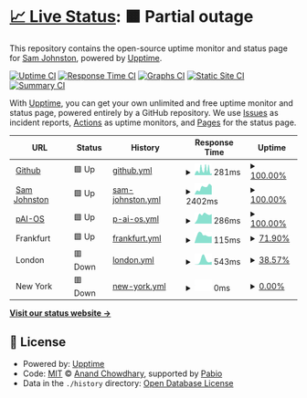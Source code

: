 # [📈 Live Status](https://status.samj.net): <!--live status--> **🟧 Partial outage**

This repository contains the open-source uptime monitor and status page for [Sam Johnston](http://samjohnston.org/), powered by [Upptime](https://github.com/upptime/upptime).

[![Uptime CI](https://github.com/samj/status/workflows/Uptime%20CI/badge.svg)](https://github.com/samj/status/actions?query=workflow%3A%22Uptime+CI%22)
[![Response Time CI](https://github.com/samj/status/workflows/Response%20Time%20CI/badge.svg)](https://github.com/samj/status/actions?query=workflow%3A%22Response+Time+CI%22)
[![Graphs CI](https://github.com/samj/status/workflows/Graphs%20CI/badge.svg)](https://github.com/samj/status/actions?query=workflow%3A%22Graphs+CI%22)
[![Static Site CI](https://github.com/samj/status/workflows/Static%20Site%20CI/badge.svg)](https://github.com/samj/status/actions?query=workflow%3A%22Static+Site+CI%22)
[![Summary CI](https://github.com/samj/status/workflows/Summary%20CI/badge.svg)](https://github.com/samj/status/actions?query=workflow%3A%22Summary+CI%22)

With [Upptime](https://upptime.js.org), you can get your own unlimited and free uptime monitor and status page, powered entirely by a GitHub repository. We use [Issues](https://github.com/samj/status/issues) as incident reports, [Actions](https://github.com/samj/status/actions) as uptime monitors, and [Pages](https://status.samj.net) for the status page.

<!--start: status pages-->
<!-- This summary is generated by Upptime (https://github.com/upptime/upptime) -->
<!-- Do not edit this manually, your changes will be overwritten -->
<!-- prettier-ignore -->
| URL | Status | History | Response Time | Uptime |
| --- | ------ | ------- | ------------- | ------ |
| <img alt="" src="https://icons.duckduckgo.com/ip3/www.github.com.ico" height="13"> [Github](https://www.github.com) | 🟩 Up | [github.yml](https://github.com/samj/status/commits/HEAD/history/github.yml) | <details><summary><img alt="Response time graph" src="./graphs/github/response-time-week.png" height="20"> 281ms</summary><br><a href="https://status.samj.net/history/github"><img alt="Response time 214" src="https://img.shields.io/endpoint?url=https%3A%2F%2Fraw.githubusercontent.com%2Fsamj%2Fstatus%2FHEAD%2Fapi%2Fgithub%2Fresponse-time.json"></a><br><a href="https://status.samj.net/history/github"><img alt="24-hour response time 219" src="https://img.shields.io/endpoint?url=https%3A%2F%2Fraw.githubusercontent.com%2Fsamj%2Fstatus%2FHEAD%2Fapi%2Fgithub%2Fresponse-time-day.json"></a><br><a href="https://status.samj.net/history/github"><img alt="7-day response time 281" src="https://img.shields.io/endpoint?url=https%3A%2F%2Fraw.githubusercontent.com%2Fsamj%2Fstatus%2FHEAD%2Fapi%2Fgithub%2Fresponse-time-week.json"></a><br><a href="https://status.samj.net/history/github"><img alt="30-day response time 269" src="https://img.shields.io/endpoint?url=https%3A%2F%2Fraw.githubusercontent.com%2Fsamj%2Fstatus%2FHEAD%2Fapi%2Fgithub%2Fresponse-time-month.json"></a><br><a href="https://status.samj.net/history/github"><img alt="1-year response time 214" src="https://img.shields.io/endpoint?url=https%3A%2F%2Fraw.githubusercontent.com%2Fsamj%2Fstatus%2FHEAD%2Fapi%2Fgithub%2Fresponse-time-year.json"></a></details> | <details><summary><a href="https://status.samj.net/history/github">100.00%</a></summary><a href="https://status.samj.net/history/github"><img alt="All-time uptime 99.99%" src="https://img.shields.io/endpoint?url=https%3A%2F%2Fraw.githubusercontent.com%2Fsamj%2Fstatus%2FHEAD%2Fapi%2Fgithub%2Fuptime.json"></a><br><a href="https://status.samj.net/history/github"><img alt="24-hour uptime 100.00%" src="https://img.shields.io/endpoint?url=https%3A%2F%2Fraw.githubusercontent.com%2Fsamj%2Fstatus%2FHEAD%2Fapi%2Fgithub%2Fuptime-day.json"></a><br><a href="https://status.samj.net/history/github"><img alt="7-day uptime 100.00%" src="https://img.shields.io/endpoint?url=https%3A%2F%2Fraw.githubusercontent.com%2Fsamj%2Fstatus%2FHEAD%2Fapi%2Fgithub%2Fuptime-week.json"></a><br><a href="https://status.samj.net/history/github"><img alt="30-day uptime 100.00%" src="https://img.shields.io/endpoint?url=https%3A%2F%2Fraw.githubusercontent.com%2Fsamj%2Fstatus%2FHEAD%2Fapi%2Fgithub%2Fuptime-month.json"></a><br><a href="https://status.samj.net/history/github"><img alt="1-year uptime 99.99%" src="https://img.shields.io/endpoint?url=https%3A%2F%2Fraw.githubusercontent.com%2Fsamj%2Fstatus%2FHEAD%2Fapi%2Fgithub%2Fuptime-year.json"></a></details>
| <img alt="" src="https://status.samj.net/logo.png" height="13"> [Sam Johnston](https://samjohnston.org) | 🟩 Up | [sam-johnston.yml](https://github.com/samj/status/commits/HEAD/history/sam-johnston.yml) | <details><summary><img alt="Response time graph" src="./graphs/sam-johnston/response-time-week.png" height="20"> 2402ms</summary><br><a href="https://status.samj.net/history/sam-johnston"><img alt="Response time 1554" src="https://img.shields.io/endpoint?url=https%3A%2F%2Fraw.githubusercontent.com%2Fsamj%2Fstatus%2FHEAD%2Fapi%2Fsam-johnston%2Fresponse-time.json"></a><br><a href="https://status.samj.net/history/sam-johnston"><img alt="24-hour response time 916" src="https://img.shields.io/endpoint?url=https%3A%2F%2Fraw.githubusercontent.com%2Fsamj%2Fstatus%2FHEAD%2Fapi%2Fsam-johnston%2Fresponse-time-day.json"></a><br><a href="https://status.samj.net/history/sam-johnston"><img alt="7-day response time 2402" src="https://img.shields.io/endpoint?url=https%3A%2F%2Fraw.githubusercontent.com%2Fsamj%2Fstatus%2FHEAD%2Fapi%2Fsam-johnston%2Fresponse-time-week.json"></a><br><a href="https://status.samj.net/history/sam-johnston"><img alt="30-day response time 1589" src="https://img.shields.io/endpoint?url=https%3A%2F%2Fraw.githubusercontent.com%2Fsamj%2Fstatus%2FHEAD%2Fapi%2Fsam-johnston%2Fresponse-time-month.json"></a><br><a href="https://status.samj.net/history/sam-johnston"><img alt="1-year response time 1554" src="https://img.shields.io/endpoint?url=https%3A%2F%2Fraw.githubusercontent.com%2Fsamj%2Fstatus%2FHEAD%2Fapi%2Fsam-johnston%2Fresponse-time-year.json"></a></details> | <details><summary><a href="https://status.samj.net/history/sam-johnston">100.00%</a></summary><a href="https://status.samj.net/history/sam-johnston"><img alt="All-time uptime 100.00%" src="https://img.shields.io/endpoint?url=https%3A%2F%2Fraw.githubusercontent.com%2Fsamj%2Fstatus%2FHEAD%2Fapi%2Fsam-johnston%2Fuptime.json"></a><br><a href="https://status.samj.net/history/sam-johnston"><img alt="24-hour uptime 100.00%" src="https://img.shields.io/endpoint?url=https%3A%2F%2Fraw.githubusercontent.com%2Fsamj%2Fstatus%2FHEAD%2Fapi%2Fsam-johnston%2Fuptime-day.json"></a><br><a href="https://status.samj.net/history/sam-johnston"><img alt="7-day uptime 100.00%" src="https://img.shields.io/endpoint?url=https%3A%2F%2Fraw.githubusercontent.com%2Fsamj%2Fstatus%2FHEAD%2Fapi%2Fsam-johnston%2Fuptime-week.json"></a><br><a href="https://status.samj.net/history/sam-johnston"><img alt="30-day uptime 100.00%" src="https://img.shields.io/endpoint?url=https%3A%2F%2Fraw.githubusercontent.com%2Fsamj%2Fstatus%2FHEAD%2Fapi%2Fsam-johnston%2Fuptime-month.json"></a><br><a href="https://status.samj.net/history/sam-johnston"><img alt="1-year uptime 100.00%" src="https://img.shields.io/endpoint?url=https%3A%2F%2Fraw.githubusercontent.com%2Fsamj%2Fstatus%2FHEAD%2Fapi%2Fsam-johnston%2Fuptime-year.json"></a></details>
| <img alt="" src="https://paios.org/img/favicon.ico" height="13"> [pAI-OS](https://paios.org) | 🟩 Up | [p-ai-os.yml](https://github.com/samj/status/commits/HEAD/history/p-ai-os.yml) | <details><summary><img alt="Response time graph" src="./graphs/p-ai-os/response-time-week.png" height="20"> 286ms</summary><br><a href="https://status.samj.net/history/p-ai-os"><img alt="Response time 274" src="https://img.shields.io/endpoint?url=https%3A%2F%2Fraw.githubusercontent.com%2Fsamj%2Fstatus%2FHEAD%2Fapi%2Fp-ai-os%2Fresponse-time.json"></a><br><a href="https://status.samj.net/history/p-ai-os"><img alt="24-hour response time 277" src="https://img.shields.io/endpoint?url=https%3A%2F%2Fraw.githubusercontent.com%2Fsamj%2Fstatus%2FHEAD%2Fapi%2Fp-ai-os%2Fresponse-time-day.json"></a><br><a href="https://status.samj.net/history/p-ai-os"><img alt="7-day response time 286" src="https://img.shields.io/endpoint?url=https%3A%2F%2Fraw.githubusercontent.com%2Fsamj%2Fstatus%2FHEAD%2Fapi%2Fp-ai-os%2Fresponse-time-week.json"></a><br><a href="https://status.samj.net/history/p-ai-os"><img alt="30-day response time 246" src="https://img.shields.io/endpoint?url=https%3A%2F%2Fraw.githubusercontent.com%2Fsamj%2Fstatus%2FHEAD%2Fapi%2Fp-ai-os%2Fresponse-time-month.json"></a><br><a href="https://status.samj.net/history/p-ai-os"><img alt="1-year response time 274" src="https://img.shields.io/endpoint?url=https%3A%2F%2Fraw.githubusercontent.com%2Fsamj%2Fstatus%2FHEAD%2Fapi%2Fp-ai-os%2Fresponse-time-year.json"></a></details> | <details><summary><a href="https://status.samj.net/history/p-ai-os">100.00%</a></summary><a href="https://status.samj.net/history/p-ai-os"><img alt="All-time uptime 100.00%" src="https://img.shields.io/endpoint?url=https%3A%2F%2Fraw.githubusercontent.com%2Fsamj%2Fstatus%2FHEAD%2Fapi%2Fp-ai-os%2Fuptime.json"></a><br><a href="https://status.samj.net/history/p-ai-os"><img alt="24-hour uptime 100.00%" src="https://img.shields.io/endpoint?url=https%3A%2F%2Fraw.githubusercontent.com%2Fsamj%2Fstatus%2FHEAD%2Fapi%2Fp-ai-os%2Fuptime-day.json"></a><br><a href="https://status.samj.net/history/p-ai-os"><img alt="7-day uptime 100.00%" src="https://img.shields.io/endpoint?url=https%3A%2F%2Fraw.githubusercontent.com%2Fsamj%2Fstatus%2FHEAD%2Fapi%2Fp-ai-os%2Fuptime-week.json"></a><br><a href="https://status.samj.net/history/p-ai-os"><img alt="30-day uptime 100.00%" src="https://img.shields.io/endpoint?url=https%3A%2F%2Fraw.githubusercontent.com%2Fsamj%2Fstatus%2FHEAD%2Fapi%2Fp-ai-os%2Fuptime-month.json"></a><br><a href="https://status.samj.net/history/p-ai-os"><img alt="1-year uptime 100.00%" src="https://img.shields.io/endpoint?url=https%3A%2F%2Fraw.githubusercontent.com%2Fsamj%2Fstatus%2FHEAD%2Fapi%2Fp-ai-os%2Fuptime-year.json"></a></details>
| <img alt="" src="https://status.samj.net/logo-mg.png" height="13"> Frankfurt | 🟩 Up | [frankfurt.yml](https://github.com/samj/status/commits/HEAD/history/frankfurt.yml) | <details><summary><img alt="Response time graph" src="./graphs/frankfurt/response-time-week.png" height="20"> 115ms</summary><br><a href="https://status.samj.net/history/frankfurt"><img alt="Response time 149" src="https://img.shields.io/endpoint?url=https%3A%2F%2Fraw.githubusercontent.com%2Fsamj%2Fstatus%2FHEAD%2Fapi%2Ffrankfurt%2Fresponse-time.json"></a><br><a href="https://status.samj.net/history/frankfurt"><img alt="24-hour response time 156" src="https://img.shields.io/endpoint?url=https%3A%2F%2Fraw.githubusercontent.com%2Fsamj%2Fstatus%2FHEAD%2Fapi%2Ffrankfurt%2Fresponse-time-day.json"></a><br><a href="https://status.samj.net/history/frankfurt"><img alt="7-day response time 115" src="https://img.shields.io/endpoint?url=https%3A%2F%2Fraw.githubusercontent.com%2Fsamj%2Fstatus%2FHEAD%2Fapi%2Ffrankfurt%2Fresponse-time-week.json"></a><br><a href="https://status.samj.net/history/frankfurt"><img alt="30-day response time 115" src="https://img.shields.io/endpoint?url=https%3A%2F%2Fraw.githubusercontent.com%2Fsamj%2Fstatus%2FHEAD%2Fapi%2Ffrankfurt%2Fresponse-time-month.json"></a><br><a href="https://status.samj.net/history/frankfurt"><img alt="1-year response time 149" src="https://img.shields.io/endpoint?url=https%3A%2F%2Fraw.githubusercontent.com%2Fsamj%2Fstatus%2FHEAD%2Fapi%2Ffrankfurt%2Fresponse-time-year.json"></a></details> | <details><summary><a href="https://status.samj.net/history/frankfurt">71.90%</a></summary><a href="https://status.samj.net/history/frankfurt"><img alt="All-time uptime 39.93%" src="https://img.shields.io/endpoint?url=https%3A%2F%2Fraw.githubusercontent.com%2Fsamj%2Fstatus%2FHEAD%2Fapi%2Ffrankfurt%2Fuptime.json"></a><br><a href="https://status.samj.net/history/frankfurt"><img alt="24-hour uptime 100.00%" src="https://img.shields.io/endpoint?url=https%3A%2F%2Fraw.githubusercontent.com%2Fsamj%2Fstatus%2FHEAD%2Fapi%2Ffrankfurt%2Fuptime-day.json"></a><br><a href="https://status.samj.net/history/frankfurt"><img alt="7-day uptime 71.90%" src="https://img.shields.io/endpoint?url=https%3A%2F%2Fraw.githubusercontent.com%2Fsamj%2Fstatus%2FHEAD%2Fapi%2Ffrankfurt%2Fuptime-week.json"></a><br><a href="https://status.samj.net/history/frankfurt"><img alt="30-day uptime 14.64%" src="https://img.shields.io/endpoint?url=https%3A%2F%2Fraw.githubusercontent.com%2Fsamj%2Fstatus%2FHEAD%2Fapi%2Ffrankfurt%2Fuptime-month.json"></a><br><a href="https://status.samj.net/history/frankfurt"><img alt="1-year uptime 39.93%" src="https://img.shields.io/endpoint?url=https%3A%2F%2Fraw.githubusercontent.com%2Fsamj%2Fstatus%2FHEAD%2Fapi%2Ffrankfurt%2Fuptime-year.json"></a></details>
| <img alt="" src="https://status.samj.net/logo-mg.png" height="13"> London | 🟥 Down | [london.yml](https://github.com/samj/status/commits/HEAD/history/london.yml) | <details><summary><img alt="Response time graph" src="./graphs/london/response-time-week.png" height="20"> 543ms</summary><br><a href="https://status.samj.net/history/london"><img alt="Response time 136" src="https://img.shields.io/endpoint?url=https%3A%2F%2Fraw.githubusercontent.com%2Fsamj%2Fstatus%2FHEAD%2Fapi%2Flondon%2Fresponse-time.json"></a><br><a href="https://status.samj.net/history/london"><img alt="24-hour response time 0" src="https://img.shields.io/endpoint?url=https%3A%2F%2Fraw.githubusercontent.com%2Fsamj%2Fstatus%2FHEAD%2Fapi%2Flondon%2Fresponse-time-day.json"></a><br><a href="https://status.samj.net/history/london"><img alt="7-day response time 543" src="https://img.shields.io/endpoint?url=https%3A%2F%2Fraw.githubusercontent.com%2Fsamj%2Fstatus%2FHEAD%2Fapi%2Flondon%2Fresponse-time-week.json"></a><br><a href="https://status.samj.net/history/london"><img alt="30-day response time 223" src="https://img.shields.io/endpoint?url=https%3A%2F%2Fraw.githubusercontent.com%2Fsamj%2Fstatus%2FHEAD%2Fapi%2Flondon%2Fresponse-time-month.json"></a><br><a href="https://status.samj.net/history/london"><img alt="1-year response time 136" src="https://img.shields.io/endpoint?url=https%3A%2F%2Fraw.githubusercontent.com%2Fsamj%2Fstatus%2FHEAD%2Fapi%2Flondon%2Fresponse-time-year.json"></a></details> | <details><summary><a href="https://status.samj.net/history/london">38.57%</a></summary><a href="https://status.samj.net/history/london"><img alt="All-time uptime 96.14%" src="https://img.shields.io/endpoint?url=https%3A%2F%2Fraw.githubusercontent.com%2Fsamj%2Fstatus%2FHEAD%2Fapi%2Flondon%2Fuptime.json"></a><br><a href="https://status.samj.net/history/london"><img alt="24-hour uptime 0.00%" src="https://img.shields.io/endpoint?url=https%3A%2F%2Fraw.githubusercontent.com%2Fsamj%2Fstatus%2FHEAD%2Fapi%2Flondon%2Fuptime-day.json"></a><br><a href="https://status.samj.net/history/london"><img alt="7-day uptime 38.57%" src="https://img.shields.io/endpoint?url=https%3A%2F%2Fraw.githubusercontent.com%2Fsamj%2Fstatus%2FHEAD%2Fapi%2Flondon%2Fuptime-week.json"></a><br><a href="https://status.samj.net/history/london"><img alt="30-day uptime 85.73%" src="https://img.shields.io/endpoint?url=https%3A%2F%2Fraw.githubusercontent.com%2Fsamj%2Fstatus%2FHEAD%2Fapi%2Flondon%2Fuptime-month.json"></a><br><a href="https://status.samj.net/history/london"><img alt="1-year uptime 96.14%" src="https://img.shields.io/endpoint?url=https%3A%2F%2Fraw.githubusercontent.com%2Fsamj%2Fstatus%2FHEAD%2Fapi%2Flondon%2Fuptime-year.json"></a></details>
| <img alt="" src="https://status.samj.net/logo-mg.png" height="13"> New York | 🟥 Down | [new-york.yml](https://github.com/samj/status/commits/HEAD/history/new-york.yml) | <details><summary><img alt="Response time graph" src="./graphs/new-york/response-time-week.png" height="20"> 0ms</summary><br><a href="https://status.samj.net/history/new-york"><img alt="Response time 47" src="https://img.shields.io/endpoint?url=https%3A%2F%2Fraw.githubusercontent.com%2Fsamj%2Fstatus%2FHEAD%2Fapi%2Fnew-york%2Fresponse-time.json"></a><br><a href="https://status.samj.net/history/new-york"><img alt="24-hour response time 0" src="https://img.shields.io/endpoint?url=https%3A%2F%2Fraw.githubusercontent.com%2Fsamj%2Fstatus%2FHEAD%2Fapi%2Fnew-york%2Fresponse-time-day.json"></a><br><a href="https://status.samj.net/history/new-york"><img alt="7-day response time 0" src="https://img.shields.io/endpoint?url=https%3A%2F%2Fraw.githubusercontent.com%2Fsamj%2Fstatus%2FHEAD%2Fapi%2Fnew-york%2Fresponse-time-week.json"></a><br><a href="https://status.samj.net/history/new-york"><img alt="30-day response time 81" src="https://img.shields.io/endpoint?url=https%3A%2F%2Fraw.githubusercontent.com%2Fsamj%2Fstatus%2FHEAD%2Fapi%2Fnew-york%2Fresponse-time-month.json"></a><br><a href="https://status.samj.net/history/new-york"><img alt="1-year response time 47" src="https://img.shields.io/endpoint?url=https%3A%2F%2Fraw.githubusercontent.com%2Fsamj%2Fstatus%2FHEAD%2Fapi%2Fnew-york%2Fresponse-time-year.json"></a></details> | <details><summary><a href="https://status.samj.net/history/new-york">0.00%</a></summary><a href="https://status.samj.net/history/new-york"><img alt="All-time uptime 88.08%" src="https://img.shields.io/endpoint?url=https%3A%2F%2Fraw.githubusercontent.com%2Fsamj%2Fstatus%2FHEAD%2Fapi%2Fnew-york%2Fuptime.json"></a><br><a href="https://status.samj.net/history/new-york"><img alt="24-hour uptime 0.00%" src="https://img.shields.io/endpoint?url=https%3A%2F%2Fraw.githubusercontent.com%2Fsamj%2Fstatus%2FHEAD%2Fapi%2Fnew-york%2Fuptime-day.json"></a><br><a href="https://status.samj.net/history/new-york"><img alt="7-day uptime 0.00%" src="https://img.shields.io/endpoint?url=https%3A%2F%2Fraw.githubusercontent.com%2Fsamj%2Fstatus%2FHEAD%2Fapi%2Fnew-york%2Fuptime-week.json"></a><br><a href="https://status.samj.net/history/new-york"><img alt="30-day uptime 51.99%" src="https://img.shields.io/endpoint?url=https%3A%2F%2Fraw.githubusercontent.com%2Fsamj%2Fstatus%2FHEAD%2Fapi%2Fnew-york%2Fuptime-month.json"></a><br><a href="https://status.samj.net/history/new-york"><img alt="1-year uptime 88.08%" src="https://img.shields.io/endpoint?url=https%3A%2F%2Fraw.githubusercontent.com%2Fsamj%2Fstatus%2FHEAD%2Fapi%2Fnew-york%2Fuptime-year.json"></a></details>

<!--end: status pages-->

[**Visit our status website →**](https://status.samj.net)

## 📄 License

- Powered by: [Upptime](https://github.com/upptime/upptime)
- Code: [MIT](./LICENSE) © [Anand Chowdhary](https://anandchowdhary.com), supported by [Pabio](https://pabio.com)
- Data in the `./history` directory: [Open Database License](https://opendatacommons.org/licenses/odbl/1-0/)
